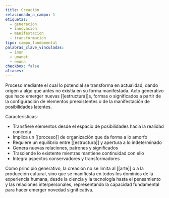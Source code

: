 ```yaml
---
title: Creación
relacionado_a_campo: 1
etiquetas:
  - generacion
  - innovacion
  - manifestacion 
  - transformacion
tipo: campo_fundamental
palabras_clave_vinculadas:
  - imun
  - umanot
  - emuna
checkbox: false
aliases:
---
```

Proceso mediante el cual lo potencial se transforma en actualidad, dando origen a algo que antes no existía en su forma manifestada. Acto generativo que hace emerger nuevas [[estructura]]s, formas o significados a partir de la configuración de elementos preexistentes o de la manifestación de posibilidades latentes.

Características:
- Transfiere elementos desde el espacio de posibilidades hacia la realidad concreta
- Implica un [[proceso]] de organización que da forma a lo amorfo
- Requiere un equilibrio entre [[estructura]] y apertura a lo indeterminado
- Genera nuevas relaciones, patrones y significados
- Trasciende lo existente mientras mantiene continuidad con ello
- Integra aspectos conservadores y transformadores

Como principio generativo, la creación no se limita al [[arte]] o a la producción cultural, sino que se manifiesta en todos los dominios de la experiencia humana, desde la ciencia y la tecnología hasta el pensamiento y las relaciones interpersonales, representando la capacidad fundamental para hacer emerger novedad significativa.
